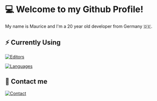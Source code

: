 # 💻 Welcome to my Github Profile!

My name is Maurice and I'm a 20 year old developer from Germany 🇩🇪.

## ⚡ Currently Using

[![Editors](https://skillicons.dev/icons?i=vscode,idea)](https://skillicons.dev)

[![Languages](https://skillicons.dev/icons?i=nodejs,java,html,css)](https://skillicons.dev)

## 📲 Contact me

[![Contact](https://skillicons.dev/icons?i=discord)](https://discordapp.com/users/398509167351955456/)

